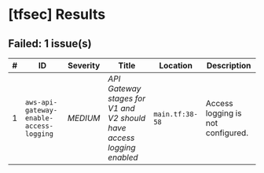 
# [tfsec] Results
## Failed: 1 issue(s)
| # | ID | Severity | Title | Location | Description |
|---|----|----------|-------|----------|-------------|
| 1 | `aws-api-gateway-enable-access-logging` | *MEDIUM* | _API Gateway stages for V1 and V2 should have access logging enabled_ | `main.tf:38-58` | Access logging is not configured. |

